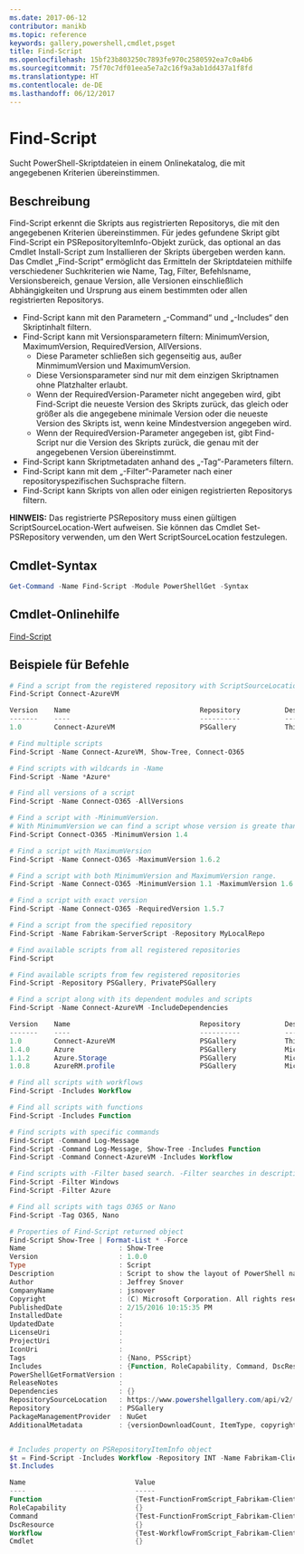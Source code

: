 ```yaml
---
ms.date: 2017-06-12
contributor: manikb
ms.topic: reference
keywords: gallery,powershell,cmdlet,psget
title: Find-Script
ms.openlocfilehash: 15bf23b803250c7893fe970c2580592ea7c0a4b6
ms.sourcegitcommit: 75f70c7df01eea5e7a2c16f9a3ab1dd437a1f8fd
ms.translationtype: HT
ms.contentlocale: de-DE
ms.lasthandoff: 06/12/2017
---
```

# <a name="find-script"></a>Find-Script

Sucht PowerShell-Skriptdateien in einem Onlinekatalog, die mit angegebenen Kriterien übereinstimmen.

## <a name="description"></a>Beschreibung

Find-Script erkennt die Skripts aus registrierten Repositorys, die mit den angegebenen Kriterien übereinstimmen.
Für jedes gefundene Skript gibt Find-Script ein PSRepositoryItemInfo-Objekt zurück, das optional an das Cmdlet Install-Script zum Installieren der Skripts übergeben werden kann.
Das Cmdlet „Find-Script“ ermöglicht das Ermitteln der Skriptdateien mithilfe verschiedener Suchkriterien wie Name, Tag, Filter, Befehlsname, Versionsbereich, genaue Version, alle Versionen einschließlich Abhängigkeiten und Ursprung aus einem bestimmten oder allen registrierten Repositorys.

- Find-Script kann mit den Parametern „-Command“ und „-Includes“ den Skriptinhalt filtern.
- Find-Script kann mit Versionsparametern filtern: MinimumVersion, MaximumVersion, RequiredVersion, AllVersions.
  - Diese Parameter schließen sich gegenseitig aus, außer MinmimumVersion und MaximumVersion.
  - Diese Versionsparameter sind nur mit dem einzigen Skriptnamen ohne Platzhalter erlaubt.
  - Wenn der RequiredVersion-Parameter nicht angegeben wird, gibt Find-Script die neueste Version des Skripts zurück, das gleich oder größer als die angegebene minimale Version oder die neueste Version des Skripts ist, wenn keine Mindestversion angegeben wird. 
  - Wenn der RequiredVersion-Parameter angegeben ist, gibt Find-Script nur die Version des Skripts zurück, die genau mit der angegebenen Version übereinstimmt.
- Find-Script kann Skriptmetadaten anhand des „-Tag“-Parameters filtern.
- Find-Script kann mit dem „-Filter“-Parameter nach einer repositoryspezifischen Suchsprache filtern.
- Find-Script kann Skripts von allen oder einigen registrierten Repositorys filtern.

**HINWEIS:** Das registrierte PSRepository muss einen gültigen ScriptSourceLocation-Wert aufweisen. Sie können das Cmdlet Set-PSRepository verwenden, um den Wert ScriptSourceLocation festzulegen.

## <a name="cmdlet-syntax"></a>Cmdlet-Syntax

```powershell
Get-Command -Name Find-Script -Module PowerShellGet -Syntax
```

## <a name="cmdlet-online-help-reference"></a>Cmdlet-Onlinehilfe

[Find-Script](http://go.microsoft.com/fwlink/?LinkId=619785)

## <a name="example-commands"></a>Beispiele für Befehle

```powershell
# Find a script from the registered repository with ScriptSourceLocation
Find-Script Connect-AzureVM

Version    Name                                Repository           Description
-------    ----                                ----------           -----------
1.0        Connect-AzureVM                     PSGallery            This runbook sets up a connection to an Azure vi...

# Find multiple scripts
Find-Script -Name Connect-AzureVM, Show-Tree, Connect-O365

# Find scripts with wildcards in -Name
Find-Script -Name *Azure*

# Find all versions of a script
Find-Script -Name Connect-O365 -AllVersions

# Find a script with -MinimumVersion. 
# With MinimumVersion we can find a script whose version is greate than or equal to the specified MinimumVersion value.
Find-Script Connect-O365 -MinimumVersion 1.4

# Find a script with MaximumVersion
Find-Script -Name Connect-O365 -MaximumVersion 1.6.2

# Find a script with both MinimumVersion and MaximumVersion range.
Find-Script -Name Connect-O365 -MinimumVersion 1.1 -MaximumVersion 1.6.2

# Find a script with exact version
Find-Script -Name Connect-O365 -RequiredVersion 1.5.7

# Find a script from the specified repository
Find-Script -Name Fabrikam-ServerScript -Repository MyLocalRepo

# Find available scripts from all registered repositories
Find-Script

# Find available scripts from few registered repositories
Find-Script -Repository PSGallery, PrivatePSGallery

# Find a script along with its dependent modules and scripts
Find-Script -Name Connect-AzureVM -IncludeDependencies

Version    Name                                Repository           Description
-------    ----                                ----------           -----------
1.0        Connect-AzureVM                     PSGallery            This runbook sets up a connection to an Azure vi...
1.4.0      Azure                               PSGallery            Microsoft Azure PowerShell - Service Management
1.1.2      Azure.Storage                       PSGallery            Microsoft Azure PowerShell - Storage service cmd...
1.0.8      AzureRM.profile                     PSGallery            Microsoft Azure PowerShell - Profile credential ...

# Find all scripts with workflows
Find-Script -Includes Workflow

# Find all scripts with functions
Find-Script -Includes Function

# Find scripts with specific commands
Find-Script -Command Log-Message
Find-Script -Command Log-Message, Show-Tree -Includes Function
Find-Script -Command Connect-AzureVM -Includes Workflow

# Find scripts with -Filter based search. -Filter searches in description and names
Find-Script -Filter Windows
Find-Script -Filter Azure

# Find all scripts with tags O365 or Nano
Find-Script -Tag O365, Nano

# Properties of Find-Script returned object
Find-Script Show-Tree | Format-List * -Force
Name                       : Show-Tree
Version                    : 1.0.0
Type                       : Script
Description                : Script to show the layout of PowerShell namespaces (Trees) using ASCII
Author                     : Jeffrey Snover
CompanyName                : jsnover
Copyright                  : (C) Microsoft Corporation. All rights reserved.
PublishedDate              : 2/15/2016 10:15:35 PM
InstalledDate              :
UpdatedDate                :
LicenseUri                 :
ProjectUri                 :
IconUri                    :
Tags                       : {Nano, PSScript}
Includes                   : {Function, RoleCapability, Command, DscResource...}
PowerShellGetFormatVersion :
ReleaseNotes               :
Dependencies               : {}
RepositorySourceLocation   : https://www.powershellgallery.com/api/v2/
Repository                 : PSGallery
PackageManagementProvider  : NuGet
AdditionalMetadata         : {versionDownloadCount, ItemType, copyright, PackageManagementProvider...}


# Includes property on PSRepositoryItemInfo object
$t = Find-Script -Includes Workflow -Repository INT -Name Fabrikam-ClientScript
$t.Includes

Name                           Value
----                           -----
Function                       {Test-FunctionFromScript_Fabrikam-ClientScript}
RoleCapability                 {}
Command                        {Test-FunctionFromScript_Fabrikam-ClientScript, Test-WorkflowFromScript_Fabrikam-Clie...
DscResource                    {}
Workflow                       {Test-WorkflowFromScript_Fabrikam-ClientScript}
Cmdlet                         {}


```


